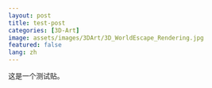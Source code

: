 ```yaml
---
layout: post
title: test-post
categories: [3D-Art]
image: assets/images/3DArt/3D_WorldEscape_Rendering.jpg
featured: false
lang: zh
---
```


这是一个测试贴。
